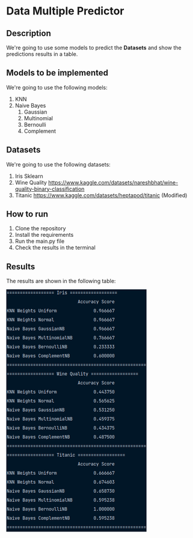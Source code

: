 # Data Multiple Predictor

## Description
We're going to use some models to predict the **Datasets** and show the predictions results in a table.

## Models to be implemented
We're going to use the following models:
1. KNN
2. Naive Bayes
    1. Gaussian
    2. Multinomial
    3. Bernoulli
    4. Complement

## Datasets
We're going to use the following datasets:
1. Iris Sklearn 
2. Wine Quality https://www.kaggle.com/datasets/nareshbhat/wine-quality-binary-classification
3. Titanic https://www.kaggle.com/datasets/heptapod/titanic (Modified)

## How to run
1. Clone the repository
2. Install the requirements
3. Run the main.py file
4. Check the results in the terminal

## Results
The results are shown in the following table:

![Image with the result](imgs/result.png)